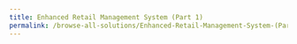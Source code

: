 ```yaml
---
title: Enhanced Retail Management System (Part 1)
permalink: /browse-all-solutions/Enhanced-Retail-Management-System-(Part-1)
---
```


